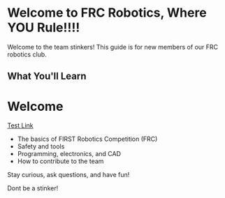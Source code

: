 # Welcome to FRC Robotics, Where YOU Rule!!!!

Welcome to the team stinkers! This guide is for new members of our FRC robotics club.

## What You'll Learn

# Welcome
[Test Link](https://example.com)

- The basics of FIRST Robotics Competition (FRC)
- Safety and tools
- Programming, electronics, and CAD
- How to contribute to the team

Stay curious, ask questions, and have fun!

Dont be a stinker!
